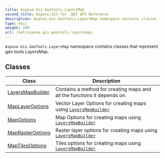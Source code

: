 ```yaml
---
title: Aspose.Gis.GeoTools.LayersMap
second_title: Aspose.GIS for .NET API Reference
description: Aspose.Gis.GeoTools.LayersMap namespace contains classes that represent geo tools LayersMap
type: docs
weight: 260
url: /net/aspose.gis.geotools.layersmap/
---
```

`Aspose.Gis.GeoTools.LayersMap` namespace contains classes that represent geo tools LayersMap.

## Classes

| Class | Description |
| --- | --- |
| [LayersMapBuilder](./layersmapbuilder/) | Contains a method for creating maps and all the functions it depends on. |
| [MapLayerOptions](./maplayeroptions/) | Vector Layer Options for creating maps using [`LayersMapBuilder`](../aspose.gis.geotools.layersmap/layersmapbuilder/) |
| [MapOptions](./mapoptions/) | Map Options for creating maps using [`LayersMapBuilder`](../aspose.gis.geotools.layersmap/layersmapbuilder/) |
| [MapRasterOptions](./maprasteroptions/) | Raster layer options for creating maps using [`LayersMapBuilder`](../aspose.gis.geotools.layersmap/layersmapbuilder/) |
| [MapTilesOptions](./maptilesoptions/) | Tiles options for creating maps using [`LayersMapBuilder`](../aspose.gis.geotools.layersmap/layersmapbuilder/) |


